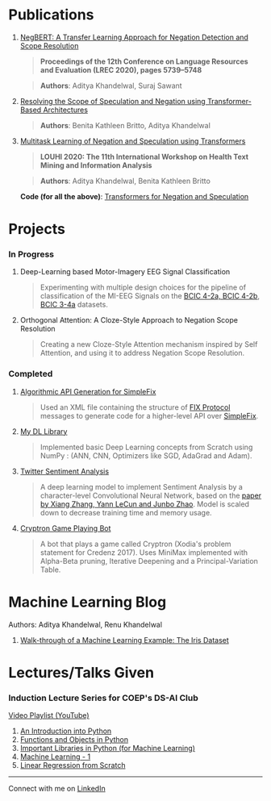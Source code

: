 # Publications
1. [NegBERT: A Transfer Learning Approach for Negation Detection and Scope Resolution](http://www.lrec-conf.org/proceedings/lrec2020/pdf/2020.lrec-1.704.pdf)
    > **Proceedings of the 12th Conference on Language Resources and Evaluation (LREC 2020), pages 5739–5748**
    
    > **Authors**: Aditya Khandelwal, Suraj Sawant
1. [Resolving the Scope of Speculation and Negation using Transformer-Based Architectures](https://arxiv.org/abs/2001.02885)
    > **Authors**: Benita Kathleen Britto, Aditya Khandelwal
1. [Multitask Learning of Negation and Speculation using Transformers](https://www.aclweb.org/anthology/2020.louhi-1.9/)
    > **LOUHI 2020: The 11th International Workshop on Health Text Mining and Information Analysis**
    
    > **Authors**: Aditya Khandelwal, Benita Kathleen Britto
    
    **Code (for all the above)**: [Transformers for Negation and Speculation](https://github.com/adityak6798/Transformers-For-Negation-and-Speculation)
    
# Projects
### In Progress
1. Deep-Learning based Motor-Imagery EEG Signal Classification  
    > Experimenting with multiple design choices for the pipeline of classification of the MI-EEG Signals on the [BCIC 4-2a, BCIC 4-2b](http://bbci.de/competition/iv/), [BCIC 3-4a](http://bbci.de/competition/iii/) datasets.
1. Orthogonal Attention: A Cloze-Style Approach to Negation Scope Resolution
    > Creating a new Cloze-Style Attention mechanism inspired by Self Attention, and using it to address Negation Scope Resolution.

### Completed
1. [Algorithmic API Generation for SimpleFix](https://github.com/adityak6798/SimpleFIX-API-Algorithmic-Code-Generation)  
    > Used an XML file containing the structure of [FIX Protocol](http://www.quickfixengine.org/) messages to generate code for a higher-level API over [SimpleFix](https://simplefix.readthedocs.io/en/latest/).
1. [My DL Library](https://github.com/adityak6798/DeepLearning)  
    > Implemented basic Deep Learning concepts from Scratch using NumPy : (ANN, CNN, Optimizers like SGD, AdaGrad and Adam).
1. [Twitter Sentiment Analysis](https://github.com/adityak6798/TwitterSentimentAnalysis)  
    > A deep learning model to implement Sentiment Analysis by a character-level Convolutional Neural Network, based on the [paper by Xiang Zhang, Yann LeCun and Junbo Zhao](https://arxiv.org/abs/1509.01626). Model is scaled down to decrease training time and memory usage.
1. [Cryptron Game Playing Bot](https://github.com/adityak6798/xodiabot1)  
    > A bot that plays a game called Cryptron (Xodia's problem statement for Credenz 2017). Uses MiniMax implemented with Alpha-Beta pruning, Iterative Deepening and a Principal-Variation Table.

# Machine Learning Blog
Authors: Aditya Khandelwal, Renu Khandelwal

1. [Walk-through of a Machine Learning Example: The Iris Dataset](https://nbviewer.jupyter.org/github/adityak6798/adityak6798.github.io/blob/master/ml-walkthrough.ipynb)

# Lectures/Talks Given
### Induction Lecture Series for COEP's DS-AI Club 
[Video Playlist (YouTube)](https://www.youtube.com/playlist?list=PLJ-wFJpHD4Ta3ucvImX6uF_n7ace4PYJA)  
1. [An Introduction into Python](https://nbviewer.jupyter.org/github/adityak6798/adityak6798.github.io/blob/master/Lecture%201%20-%20An%20Introduction%20into%20Python.ipynb)
1. [Functions and Objects in Python](https://nbviewer.jupyter.org/github/adityak6798/adityak6798.github.io/blob/master/Lecture%202%20-%20Functions%20and%20Objects%20in%20Python.ipynb)
1. [Important Libraries in Python (for Machine Learning)](https://nbviewer.jupyter.org/github/adityak6798/adityak6798.github.io/blob/master/Lecture%203%20-%20Important%20Libraries%20in%20Python.ipynb)
1. [Machine Learning - 1](https://nbviewer.jupyter.org/github/adityak6798/adityak6798.github.io/blob/master/Lecture%204%20-%20Machine%20Learning%201.ipynb)
1. [Linear Regression from Scratch](https://nbviewer.jupyter.org/github/adityak6798/adityak6798.github.io/blob/master/Lecture%205%20-%20Linear%20Regression.ipynb)





---
Connect with me on [LinkedIn](https://www.linkedin.com/in/aditya-khandelwal/)
